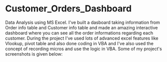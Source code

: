 # Customer_Orders_Dashboard
Data Analysis using MS Excel. I've built a dasboard taking information from Order info table and Customer info table and made an amazing interactive dashboard where you can see all the order informations regarding each customer. During the project I've used lots of advanced excel features like Vlookup, pivot table and also done coding in VBA and I've also used the concept of recording micros and use the logic in VBA.
Some of my project's screenshots is given below:

